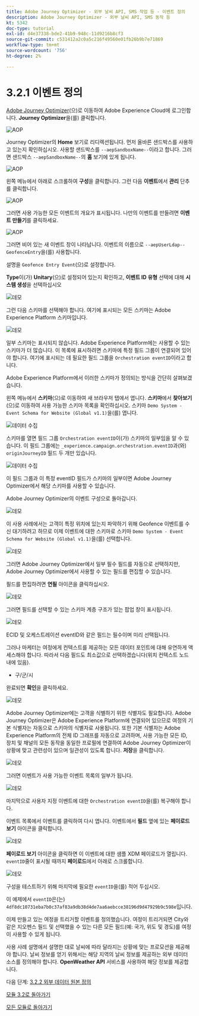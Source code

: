 ```yaml
---
title: Adobe Journey Optimizer - 외부 날씨 API, SMS 작업 등 - 이벤트 정의
description: Adobe Journey Optimizer - 외부 날씨 API, SMS 동작 등
kt: 5342
doc-type: tutorial
exl-id: d4e37338-bde2-41b9-948c-11d9216b8cf3
source-git-commit: c531412a2c0a5c216f49560e01fb26b9b7e71869
workflow-type: tm+mt
source-wordcount: '756'
ht-degree: 2%

---
```


# 3.2.1 이벤트 정의

[Adobe Journey Optimizer](https://experience.adobe.com)(으)로 이동하여 Adobe Experience Cloud에 로그인합니다. **Journey Optimizer**&#x200B;을(를) 클릭합니다.

![AOP](./../../../modules/ajo-b2c/module3.1/images/acophome.png)

Journey Optimizer의 **Home** 보기로 리디렉션됩니다. 먼저 올바른 샌드박스를 사용하고 있는지 확인하십시오. 사용할 샌드박스를 `--aepSandboxName--`이라고 합니다. 그러면 샌드박스 `--aepSandboxName--`의 **홈** 보기에 있게 됩니다.

![AOP](./../../../modules/ajo-b2c/module3.1/images/acoptriglp.png)

왼쪽 메뉴에서 아래로 스크롤하여 **구성**&#x200B;을 클릭합니다. 그런 다음 **이벤트**&#x200B;에서 **관리** 단추를 클릭합니다.

![AOP](./images/acopmenu.png)

그러면 사용 가능한 모든 이벤트의 개요가 표시됩니다. 나만의 이벤트를 만들려면 **이벤트 만들기**&#x200B;를 클릭하세요.

![AOP](./images/emptyevent.png)

그러면 비어 있는 새 이벤트 창이 나타납니다.
이벤트의 이름으로 `--aepUserLdap--GeofenceEntry`을(를) 사용합니다.

설명을 `Geofence Entry Event`(으)로 설정합니다.

**Type**&#x200B;이(가) **Unitary**(으)로 설정되어 있는지 확인하고, **이벤트 ID 유형** 선택에 대해 **시스템 생성**&#x200B;을 선택하십시오

![데모](./images/evname.png)

그런 다음 스키마를 선택해야 합니다. 여기에 표시되는 모든 스키마는 Adobe Experience Platform 스키마입니다.

![데모](./images/evschema.png)

일부 스키마는 표시되지 않습니다. Adobe Experience Platform에는 사용할 수 있는 스키마가 더 많습니다.
이 목록에 표시하려면 스키마에 특정 필드 그룹이 연결되어 있어야 합니다. 여기에 표시되는 데 필요한 필드 그룹을 `Orchestration eventID`이라고 합니다.

Adobe Experience Platform에서 이러한 스키마가 정의되는 방식을 간단히 살펴보겠습니다.

왼쪽 메뉴에서 **스키마**(으)로 이동하여 새 브라우저 탭에서 엽니다. **스키마**&#x200B;에서 **찾아보기**(으)로 이동하여 사용 가능한 스키마 목록을 확인하십시오.
스키마 `Demo System - Event Schema for Website (Global v1.1)`을(를) 엽니다.

![데이터 수집](./images/schemas.png)

스키마를 열면 필드 그룹 `Orchestration eventID`이(가) 스키마의 일부임을 알 수 있습니다.
이 필드 그룹에는 `_experience.campaign.orchestration.eventID`과(와) `originJourneyID` 필드 두 개만 있습니다.

![데이터 수집](./images/schemageo.png)

이 필드 그룹과 이 특정 eventID 필드가 스키마의 일부이면 Adobe Journey Optimizer에서 해당 스키마를 사용할 수 있습니다.

Adobe Journey Optimizer의 이벤트 구성으로 돌아갑니다.

![데모](./images/evschema.png)

이 사용 사례에서는 고객이 특정 위치에 있는지 파악하기 위해 Geofence 이벤트를 수신 대기하려고 하므로 이제 이벤트에 대한 스키마로 스키마 `Demo System - Event Schema for Website (Global v1.1)`을(를) 선택합니다.

![데모](./images/evschema1.png)

그러면 Adobe Journey Optimizer에서 일부 필수 필드를 자동으로 선택하지만, Adobe Journey Optimizer에서 사용할 수 있는 필드를 편집할 수 있습니다.

필드를 편집하려면 **연필** 아이콘을 클릭하십시오.

![데모](./images/editfields.png)

그러면 필드를 선택할 수 있는 스키마 계층 구조가 있는 팝업 창이 표시됩니다.

![데모](./images/popup.png)

ECID 및 오케스트레이션 eventID와 같은 필드는 필수이며 미리 선택됩니다.

그러나 마케터는 여정에게 컨텍스트를 제공하는 모든 데이터 포인트에 대해 유연하게 액세스해야 합니다. 따라서 다음 필드도 최소값으로 선택하겠습니다(위치 컨텍스트 노드 내에 있음).

- 구/군/시

완료되면 **확인**&#x200B;을 클릭하세요.

![데모](./images/popupok.png)

Adobe Journey Optimizer에는 고객을 식별하기 위한 식별자도 필요합니다. Adobe Journey Optimizer은 Adobe Experience Platform에 연결되어 있으므로 여정의 기본 식별자는 자동으로 스키마의 식별자로 사용됩니다.
또한 기본 식별자는 Adobe Experience Platform의 전체 ID 그래프를 자동으로 고려하며, 사용 가능한 모든 ID, 장치 및 채널의 모든 동작을 동일한 프로필에 연결하여 Adobe Journey Optimizer이 상황에 맞고 관련성이 있으며 일관성이 있도록 합니다. **저장**&#x200B;을 클릭합니다.

![데모](./images/eventidentifier.png)

그러면 이벤트가 사용 가능한 이벤트 목록의 일부가 됩니다.

![데모](./images/eventlist.png)

마지막으로 사용자 지정 이벤트에 대한 `Orchestration eventID`을(를) 복구해야 합니다.

이벤트 목록에서 이벤트를 클릭하여 다시 엽니다.
이벤트에서 **필드** 옆에 있는 **페이로드 보기** 아이콘을 클릭합니다.

![데모](./images/fieldseyepayload.png)

**페이로드 보기** 아이콘을 클릭하면 이 이벤트에 대한 샘플 XDM 페이로드가 열립니다. `eventID`줄이 표시될 때까지 **페이로드**&#x200B;에서 아래로 스크롤합니다.

![데모](./images/fieldseyepayloadev.png)

구성을 테스트하기 위해 마지막에 필요한 `eventID`을(를) 적어 두십시오.

이 예제에서 `eventID`은(는) `4df8dc10731eba7b0c37af83a9db38d4de7aa6aebcce38196d9d47929b9c598e`입니다.

이제 만들고 있는 여정을 트리거할 이벤트를 정의했습니다. 여정이 트리거되면 City와 같은 지오펜스 필드 및 선택했을 수 있는 다른 모든 필드(예: 국가, 위도 및 경도)를 여정이 사용할 수 있게 됩니다.

사용 사례 설명에서 설명한 대로 날씨에 따라 달라지는 상황에 맞는 프로모션을 제공해야 합니다. 날씨 정보를 얻기 위해서는 해당 지역의 날씨 정보를 제공하는 외부 데이터 소스를 정의해야 합니다. **OpenWeather API** 서비스를 사용하여 해당 정보를 제공합니다.

다음 단계: [3.2.2 외부 데이터 원본 정의](./ex2.md)

[모듈 3.2로 돌아가기](journey-orchestration-external-weather-api-sms.md)

[모든 모듈로 돌아가기](../../../overview.md)
